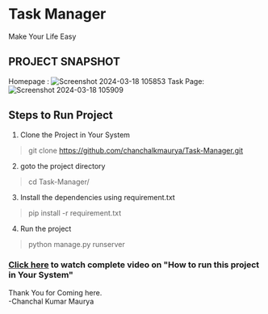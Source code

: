 # Task Manager
 <p>Make Your Life Easy</p>

## PROJECT SNAPSHOT
Homepage : ![Screenshot 2024-03-18 105853](https://github.com/chanchalkmaurya/Task-Manager/assets/73050886/72b5d3a3-9315-4c74-8ef6-f7fe5c7e1643)
Task Page: ![Screenshot 2024-03-18 105909](https://github.com/chanchalkmaurya/Task-Manager/assets/73050886/a27d7f8a-e751-478f-9cdc-f19c60f448c9)


 
## Steps to Run Project

1. Clone the Project in Your System
> git clone https://github.com/chanchalkmaurya/Task-Manager.git
2. goto the project directory
> cd Task-Manager/
3. Install the dependencies using requirement.txt
> pip install -r requirement.txt
4. Run the project
> python manage.py runserver

### [Click here](https://youtu.be/8PnvKYj6Pjw) to watch complete video on "How to run this project in Your System" 



Thank You for Coming here.<br>
-Chanchal Kumar Maurya

